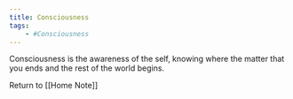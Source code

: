 ```yaml
---
title: Consciousness
tags:
	- #Consciousness
---
```



Consciousness is the awareness of the self, knowing where the matter that you ends and the rest of the world begins.























Return to [[Home Note]]